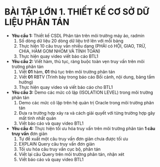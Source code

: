# **BÀI TẬP LỚN 1.** THIẾT KẾ CƠ SỞ DỮ LIỆU PHÂN TÁN

- **Yêu cầu 1:** Thiết kế CSDL Phân tán trên môi trường máy ảo, radmin
  1. Số dòng dữ liệu 20 dòng dữ liệu trở lên với mỗi bảng
  2. Thực hiện 10 câu truy vấn nhiều dạng (PHẢI có HỘI, GIAO, TRỪ, CHIA, HÀM GOM NHÓM VÀ TÍNH TOÁN)
  3. Thực hiện quay video viết báo cáo BTL1
- **Yêu cầu 2:** Viết hàm, thủ tục, ràng buộc toàn vẹn truy vấn trên môi trường phân tán
  1. Viết **01** hàm, **01** thủ tục trên môi trường phân tán
  2. Viết **01** RBTV (Trình bày trong báo cáo Bối cảnh, nội dung, bảng tầm hưởng)
  3. Thực hiện quay video và viết báo cáo cho BTL1
- **Yêu cầu 3:** Demo các mức cô lập (ISOLATION LEVEL) trong môi trường phân tán
  1. Demo các mức cô lập trên hệ quản trị Oracle trong môi trường phân tán
  2. Đưa ra trường hợp xảy ra và cách giải quyết với từng trường hợp gây mất tính nhất quán
  3. Viết báo cáo và quay video BTL1
- **Yêu cầu 4:** Thực hiện tối ưu hóa truy vấn trên môi trường phân tán **1 câu truy vấn** đơn giản
  1. Tự đề xuất một câu truy vấn đơn giản chưa được tối ưu
  2. EXPLAIN Query câu truy vấn đơn giản
  3. Tối ưu hóa câu truy vấn cục bộ, phân tán
  4. Viết lại câu Query trên môi trường phân tán, nhận xét
  5. Viết báo cáo và quay video BTL1